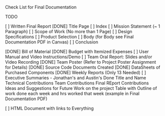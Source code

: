 Check List for Final Documentation

TODO

[ ] Written Final Report
[DONE]	    Title Page
[ ]	    Index
[ ]	    Mission Statement (~ 1 Paragraph)
[ ]	    Scope of Work (No more than 1 Page)
[ ]	    Design Specifications
[ ]	    Product Selection
[ ]	    Body (for Body see Final Documentation PDF in Canvas)
[ ]	    Conclusion

[DONE] Bill of Material
[DONE] Budget with Itemized Expenses
[ ] User Manual and Video Instructions/Demo
[ ] Team Oral Report: Slides and/or Video Recording
[DONE] Team Poster (Refer to Project Poster Assignment for Details)
[DONE] Source Code Documents Created
[DONE] DataSheets of Purchased Components
[DONE] Weekly Reports (Only 13 Needed) 
[ ] Executive Summaries - Jonathan's and Austin's Done 
	    Title and Name
	    Technical Contributions
	    Team Contributions
	    Final REport Contributions
	    Ideas and Suggestions for Future Work on the project
	    Table with Outline of work done each week and hrs worked that week 
        (example in Final Documentation PDF)

[ ] HTML Document with links to Everything